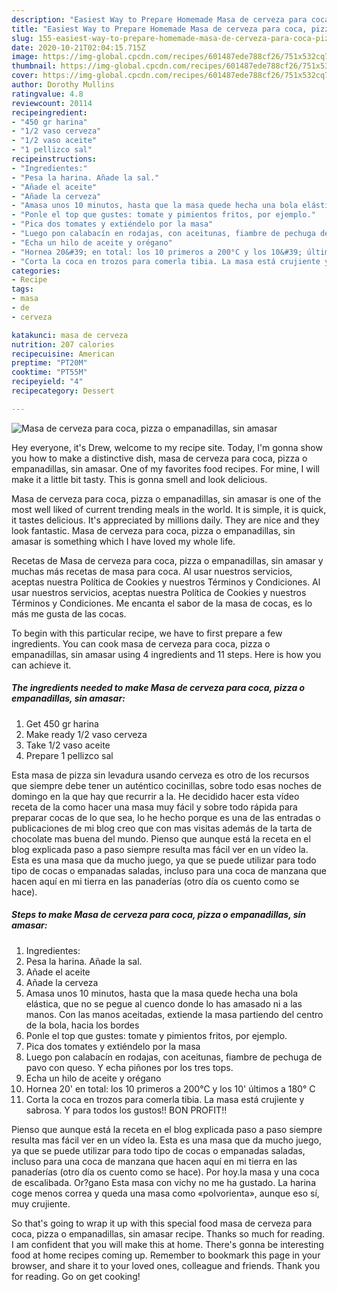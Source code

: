 ```yaml
---
description: "Easiest Way to Prepare Homemade Masa de cerveza para coca, pizza o empanadillas, sin amasar"
title: "Easiest Way to Prepare Homemade Masa de cerveza para coca, pizza o empanadillas, sin amasar"
slug: 155-easiest-way-to-prepare-homemade-masa-de-cerveza-para-coca-pizza-o-empanadillas-sin-amasar
date: 2020-10-21T02:04:15.715Z
image: https://img-global.cpcdn.com/recipes/601487ede788cf26/751x532cq70/masa-de-cerveza-para-coca-pizza-o-empanadillas-sin-amasar-foto-principal.jpg
thumbnail: https://img-global.cpcdn.com/recipes/601487ede788cf26/751x532cq70/masa-de-cerveza-para-coca-pizza-o-empanadillas-sin-amasar-foto-principal.jpg
cover: https://img-global.cpcdn.com/recipes/601487ede788cf26/751x532cq70/masa-de-cerveza-para-coca-pizza-o-empanadillas-sin-amasar-foto-principal.jpg
author: Dorothy Mullins
ratingvalue: 4.8
reviewcount: 20114
recipeingredient:
- "450 gr harina"
- "1/2 vaso cerveza"
- "1/2 vaso aceite"
- "1 pellizco sal"
recipeinstructions:
- "Ingredientes:"
- "Pesa la harina. Añade la sal."
- "Añade el aceite"
- "Añade la cerveza"
- "Amasa unos 10 minutos, hasta que la masa quede hecha una bola elástica, que no se pegue al cuenco donde lo has amasado ni a las manos. Con las manos aceitadas, extiende la masa partiendo del centro de la bola, hacia los bordes"
- "Ponle el top que gustes: tomate y pimientos fritos, por ejemplo."
- "Pica dos tomates y extiéndelo por la masa"
- "Luego pon calabacín en rodajas, con aceitunas, fiambre de pechuga de pavo con queso. Y echa piñones por los tres tops."
- "Echa un hilo de aceite y orégano"
- "Hornea 20&#39; en total: los 10 primeros a 200°C y los 10&#39; últimos a 180° C"
- "Corta la coca en trozos para comerla tibia. La masa está crujiente y sabrosa. Y para todos los gustos!! BON PROFIT!!"
categories:
- Recipe
tags:
- masa
- de
- cerveza

katakunci: masa de cerveza 
nutrition: 207 calories
recipecuisine: American
preptime: "PT20M"
cooktime: "PT55M"
recipeyield: "4"
recipecategory: Dessert

---
```



![Masa de cerveza para coca, pizza o empanadillas, sin amasar](https://img-global.cpcdn.com/recipes/601487ede788cf26/751x532cq70/masa-de-cerveza-para-coca-pizza-o-empanadillas-sin-amasar-foto-principal.jpg)

Hey everyone, it's Drew, welcome to my recipe site. Today, I'm gonna show you how to make a distinctive dish, masa de cerveza para coca, pizza o empanadillas, sin amasar. One of my favorites food recipes. For mine, I will make it a little bit tasty. This is gonna smell and look delicious.

Masa de cerveza para coca, pizza o empanadillas, sin amasar is one of the most well liked of current trending meals in the world. It is simple, it is quick, it tastes delicious. It's appreciated by millions daily. They are nice and they look fantastic. Masa de cerveza para coca, pizza o empanadillas, sin amasar is something which I have loved my whole life.

Recetas de Masa de cerveza para coca, pizza o empanadillas, sin amasar y muchas más recetas de masa para coca. Al usar nuestros servicios, aceptas nuestra Política de Cookies y nuestros Términos y Condiciones. Al usar nuestros servicios, aceptas nuestra Política de Cookies y nuestros Términos y Condiciones. Me encanta el sabor de la masa de cocas, es lo más me gusta de las cocas.


To begin with this particular recipe, we have to first prepare a few ingredients. You can cook masa de cerveza para coca, pizza o empanadillas, sin amasar using 4 ingredients and 11 steps. Here is how you can achieve it.

<!--inarticleads1-->

##### The ingredients needed to make Masa de cerveza para coca, pizza o empanadillas, sin amasar:

1. Get 450 gr harina
1. Make ready 1/2 vaso cerveza
1. Take 1/2 vaso aceite
1. Prepare 1 pellizco sal


Esta masa de pizza sin levadura usando cerveza es otro de los recursos que siempre debe tener un auténtico cocinillas, sobre todo esas noches de domingo en la que hay que recurrir a la. He decidido hacer esta vídeo receta de la como hacer una masa muy fácil y sobre todo rápida para preparar cocas de lo que sea, lo he hecho porque es una de las entradas o publicaciones de mi blog creo que con mas visitas además de la tarta de chocolate mas buena del mundo. Pienso que aunque está la receta en el blog explicada paso a paso siempre resulta mas fácil ver en un vídeo la. Esta es una masa que da mucho juego, ya que se puede utilizar para todo tipo de cocas o empanadas saladas, incluso para una coca de manzana que hacen aquí en mi tierra en las panaderías (otro día os cuento como se hace). 

<!--inarticleads2-->

##### Steps to make Masa de cerveza para coca, pizza o empanadillas, sin amasar:

1. Ingredientes:
1. Pesa la harina. Añade la sal.
1. Añade el aceite
1. Añade la cerveza
1. Amasa unos 10 minutos, hasta que la masa quede hecha una bola elástica, que no se pegue al cuenco donde lo has amasado ni a las manos. Con las manos aceitadas, extiende la masa partiendo del centro de la bola, hacia los bordes
1. Ponle el top que gustes: tomate y pimientos fritos, por ejemplo.
1. Pica dos tomates y extiéndelo por la masa
1. Luego pon calabacín en rodajas, con aceitunas, fiambre de pechuga de pavo con queso. Y echa piñones por los tres tops.
1. Echa un hilo de aceite y orégano
1. Hornea 20&#39; en total: los 10 primeros a 200°C y los 10&#39; últimos a 180° C
1. Corta la coca en trozos para comerla tibia. La masa está crujiente y sabrosa. Y para todos los gustos!! BON PROFIT!!


Pienso que aunque está la receta en el blog explicada paso a paso siempre resulta mas fácil ver en un vídeo la. Esta es una masa que da mucho juego, ya que se puede utilizar para todo tipo de cocas o empanadas saladas, incluso para una coca de manzana que hacen aquí en mi tierra en las panaderías (otro día os cuento como se hace). Por hoy.la masa y una coca de escalibada. Or?gano Esta masa con vichy no me ha gustado. La harina coge menos correa y queda una masa como «polvorienta», aunque eso sí, muy crujiente. 

So that's going to wrap it up with this special food masa de cerveza para coca, pizza o empanadillas, sin amasar recipe. Thanks so much for reading. I am confident that you will make this at home. There's gonna be interesting food at home recipes coming up. Remember to bookmark this page in your browser, and share it to your loved ones, colleague and friends. Thank you for reading. Go on get cooking!
